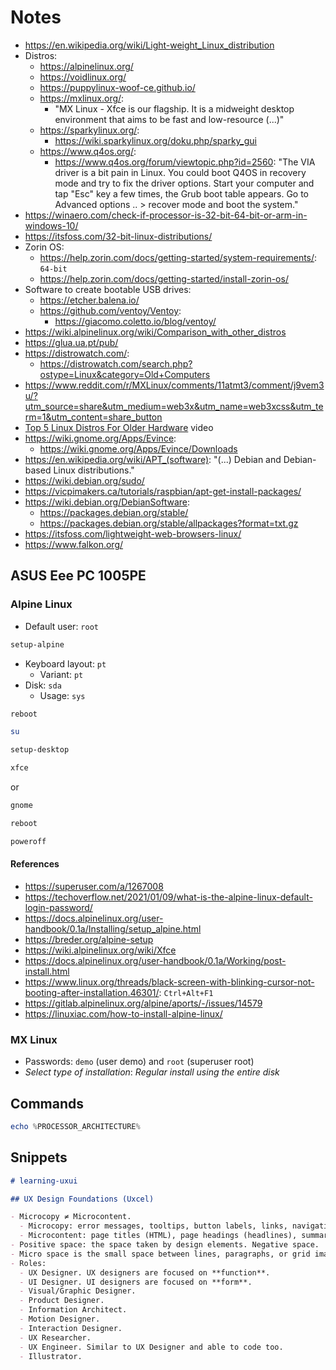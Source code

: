 # Notes

- https://en.wikipedia.org/wiki/Light-weight_Linux_distribution
- Distros:
  - https://alpinelinux.org/
  - https://voidlinux.org/
  - https://puppylinux-woof-ce.github.io/
  - https://mxlinux.org/:
    - "MX Linux - Xfce is our flagship. It is a midweight desktop environment that aims to be fast and low-resource (...)"
  - https://sparkylinux.org/:
    - https://wiki.sparkylinux.org/doku.php/sparky_gui
  - https://www.q4os.org/:
    - https://www.q4os.org/forum/viewtopic.php?id=2560: "The VIA driver is a bit pain in Linux. You could boot Q4OS in recovery mode and try to fix the driver options. Start your computer and tap "Esc" key a few times, the Grub boot table appears. Go to Advanced options .. > recover mode and boot the system."
- https://winaero.com/check-if-processor-is-32-bit-64-bit-or-arm-in-windows-10/
- https://itsfoss.com/32-bit-linux-distributions/
- Zorin OS:
  - https://help.zorin.com/docs/getting-started/system-requirements/: `64-bit`
  - https://help.zorin.com/docs/getting-started/install-zorin-os/
- Software to create bootable USB drives:
  - https://etcher.balena.io/
  - https://github.com/ventoy/Ventoy:
    - https://giacomo.coletto.io/blog/ventoy/
- https://wiki.alpinelinux.org/wiki/Comparison_with_other_distros
- https://glua.ua.pt/pub/
- https://distrowatch.com/:
  - https://distrowatch.com/search.php?ostype=Linux&category=Old+Computers
- https://www.reddit.com/r/MXLinux/comments/11atmt3/comment/j9vem3u/?utm_source=share&utm_medium=web3x&utm_name=web3xcss&utm_term=1&utm_content=share_button
- [Top 5 Linux Distros For Older Hardware](https://www.youtube.com/watch?v=qUpdHF69BQY) video
- https://wiki.gnome.org/Apps/Evince:
  - https://wiki.gnome.org/Apps/Evince/Downloads
- https://en.wikipedia.org/wiki/APT_(software): "(...) Debian and Debian-based Linux distributions."
- https://wiki.debian.org/sudo/
- https://vicpimakers.ca/tutorials/raspbian/apt-get-install-packages/
- https://wiki.debian.org/DebianSoftware:
  - https://packages.debian.org/stable/
  - https://packages.debian.org/stable/allpackages?format=txt.gz
- https://itsfoss.com/lightweight-web-browsers-linux/
- https://www.falkon.org/

## ASUS Eee PC 1005PE

### Alpine Linux

- Default user: `root`

```bash
setup-alpine
```

- Keyboard layout: `pt`
  - Variant: `pt`
- Disk: `sda`
  - Usage: `sys`

```bash
reboot
```

```bash
su
```

```bash
setup-desktop
```

```bash
xfce
```

or

```bash
gnome
```

```bash
reboot
```

```bash
poweroff
```

#### References

- https://superuser.com/a/1267008
- https://techoverflow.net/2021/01/09/what-is-the-alpine-linux-default-login-password/
- https://docs.alpinelinux.org/user-handbook/0.1a/Installing/setup_alpine.html
- https://breder.org/alpine-setup
- https://wiki.alpinelinux.org/wiki/Xfce
- https://docs.alpinelinux.org/user-handbook/0.1a/Working/post-install.html
- https://www.linux.org/threads/black-screen-with-blinking-cursor-not-booting-after-installation.46301/: `Ctrl+Alt+F1`
- https://gitlab.alpinelinux.org/alpine/aports/-/issues/14579
- https://linuxiac.com/how-to-install-alpine-linux/

### MX Linux

- Passwords: `demo` (user demo) and `root` (superuser root)
- _Select type of installation_: _Regular install using the entire disk_

## Commands

```powershell
echo %PROCESSOR_ARCHITECTURE%
```

## Snippets

```markdown
# learning-uxui

## UX Design Foundations (Uxcel)

- Microcopy ≠ Microcontent.
  - Microcopy: error messages, tooltips, button labels, links, navigation menus, etc.
  - Microcontent: page titles (HTML), page headings (headlines), summaries, tips, etc.
- Positive space: the space taken by design elements. Negative space.
- Micro space is the small space between lines, paragraphs, or grid images. Macro space is the large area around a design layout and between its major elements.
- Roles:
  - UX Designer. UX designers are focused on **function**.
  - UI Designer. UI designers are focused on **form**.
  - Visual/Graphic Designer.
  - Product Designer.
  - Information Architect.
  - Motion Designer.
  - Interaction Designer.
  - UX Researcher.
  - UX Engineer. Similar to UX Designer and able to code too.
  - Illustrator.
```
